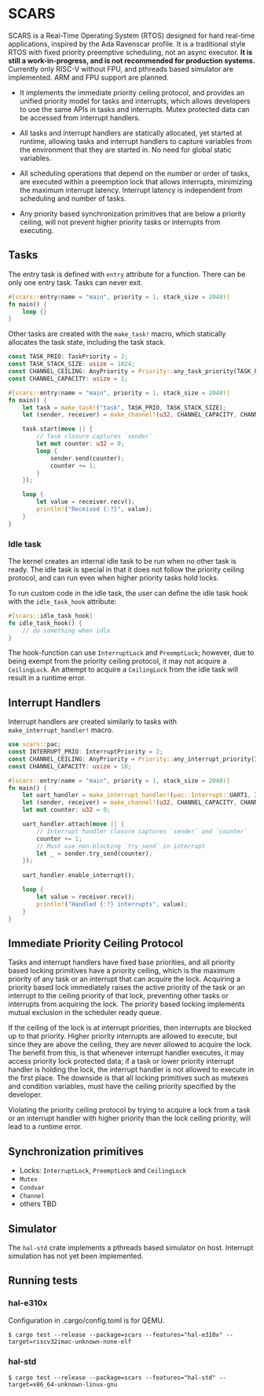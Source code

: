 # SCARS
SCARS is a Real-Time Operating System (RTOS) designed for hard real-time applications,
inspired by the Ada Ravenscar profile. It is a traditional style RTOS with fixed
priority preemptive scheduling, not an async executor. **It is still a work-in-progress,
and is not recommended for production systems.** Currently only RISC-V without FPU, and
pthreads based simulator are implemented. ARM and FPU support are planned.

  - It implements the immediate priority ceiling protocol, and provides an unified
    priority model for tasks and interrupts, which allows developers to use the same
    APIs in tasks and interrupts. Mutex protected data can be accessed from interrupt
    handlers.

  - All tasks and interrupt handlers are statically allocated, yet started at runtime,
    allowing tasks and interrupt handlers to capture variables from the environment that
    they are started in. No need for global static variables.

  - All scheduling operations that depend on the number or order of tasks, are
    executed within a preemption lock that allows interrupts, minimizing the
    maximum interrupt latency. Interrupt latency is independent from scheduling
    and number of tasks.

  - Any priority based synchronization primitives that are below a priority ceiling,
    will not prevent higher priority tasks or interrupts from executing.

## Tasks
The entry task is defined with `entry` attribute for a function. There can be only
one entry task. Tasks can never exit.
```rust
#[scars::entry(name = "main", priority = 1, stack_size = 2048)]
fn main() {
    loop {}
}
```
Other tasks are created with the `make_task!` macro, which statically allocates the
task state, including the task stack.
```rust
const TASK_PRIO: TaskPriority = 2;
const TASK_STACK_SIZE: usize = 1024; 
const CHANNEL_CEILING: AnyPriority = Priority::any_task_priority(TASK_PRIO);
const CHANNEL_CAPACITY: usize = 1;

#[scars::entry(name = "main", priority = 1, stack_size = 2048)]
fn main() {
    let task = make_task!("task", TASK_PRIO, TASK_STACK_SIZE);
    let (sender, receiver) = make_channel!(u32, CHANNEL_CAPACITY, CHANNEL_CEILING);

    task.start(move || {
        // Task closure captures `sender`
        let mut counter: u32 = 0;
        loop {
            sender.send(counter);
            counter += 1;
        }
    });

    loop {
        let value = receiver.recv();
        println!("Received {:?}", value);
    }
}
```

### Idle task
The kernel creates an internal idle task to be run when no other task is ready.
The idle task is special in that it does not follow the priority ceiling protocol,
and can run even when higher priority tasks hold locks.

To run custom code in the idle task, the user can define the idle task hook with
the `idle_task_hook` attribute:
```rust
#[scars::idle_task_hook]
fn idle_task_hook() {
    // do something when idle
}
```
The hook-function can use `InterruptLock` and `PreemptLock`; however, due to being exempt
from the priority ceiling protocol, it may not acquire a `CeilingLock`. An attempt to
acquire a `CeilingLock` from the idle task will result in a runtime error.

## Interrupt Handlers
Interrupt handlers are created similarly to tasks with `make_interrupt_handler!` macro.
```rust
use scars::pac;
const INTERRUPT_PRIO: InterruptPriority = 2;
const CHANNEL_CEILING: AnyPriority = Priority::any_interrupt_priority(INTERRUPT_PRIO);
const CHANNEL_CAPACITY: usize = 10;

#[scars::entry(name = "main", priority = 1, stack_size = 2048)]
fn main() {
    let uart_handler = make_interrupt_handler!(pac::Interrupt::UART1, INTERRUPT_PRIO);
    let (sender, receiver) = make_channel!(u32, CHANNEL_CAPACITY, CHANNEL_CEILING);
    let mut counter: u32 = 0;

    uart_handler.attach(move || {
        // Interrupt handler closure captures `sender` and `counter`
        counter += 1;
        // Must use non-blocking `try_send` in interrupt
        let _ = sender.try_send(counter);
    });
    
    uart_handler.enable_interrupt();

    loop {
        let value = receiver.recv();
        println!("Handled {:?} interrupts", value);
    }
}
```

## Immediate Priority Ceiling Protocol
Tasks and interrupt handlers have fixed base priorities, and all priority based
locking primitives have a priority ceiling, which is the maximum priority of any 
task or an interrupt that can acquire the lock. Acquiring a priority based lock
immediately raises the active priority of the task or an interrupt to the ceiling
priority of that lock, preventing other tasks or interrupts from acquiring the lock.
The priority based locking implements mutual exclusion in the scheduler ready queue.

If the ceiling of the lock is at interrupt priorities, then interrupts are blocked
up to that priority. Higher priority interrupts are allowed to execute, but since
they are above the ceiling, they are never allowed to acquire the lock. The benefit
from this, is that whenever interrupt handler executes, it may access priority lock
protected data; if a task or lower priority interrupt handler is holding the lock,
the interrupt handler is not allowed to execute in the first place. The downside is
that all locking primitives such as mutexes and condition variables, must have the
ceiling priority specified by the developer.

Violating the priority ceiling protocol by trying to acquire a lock from a task
or an interrupt handler with higher priority than the lock ceiling priority, will
lead to a runtime error.

## Synchronization primitives
  -  Locks: `InterruptLock`, `PreemptLock` and `CeilingLock`
  - `Mutex`
  - `Condvar`
  - `Channel`
  - others TBD

## Simulator
The `hal-std` crate implements a pthreads based simulator on host. Interrupt
simulation has not yet been implemented.

## Running tests
### hal-e310x
Configuration in .cargo/config.toml is for QEMU.  

```
$ cargo test --release --package=scars --features="hal-e310x" --target=riscv32imac-unknown-none-elf
```

### hal-std
```
$ cargo test --release --package=scars --features="hal-std" --target=x86_64-unknown-linux-gnu
```